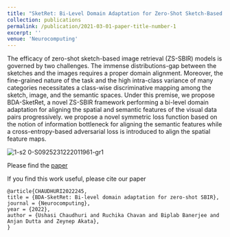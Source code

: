 ```yaml
---
title: "SketRet: Bi-Level Domain Adaptation for Zero-Shot Sketch-Based Image Retrieval"
collection: publications
permalink: /publication/2021-03-01-paper-title-number-1
excerpt: ''
venue: 'Neurocomputing'
---
```


The efficacy of zero-shot sketch-based image retrieval (ZS-SBIR) models is governed by two challenges. The immense distributions-gap between the sketches and the images requires a proper domain alignment. Moreover, the fine-grained nature of the task and the high intra-class variance of many categories necessitates a class-wise discriminative mapping among the sketch, image, and the semantic spaces. Under this premise, we propose BDA-SketRet, a novel ZS-SBIR framework performing a bi-level domain adaptation for aligning the spatial and semantic features of the visual data pairs progressively. we propose a novel symmetric loss function based on the notion of information bottleneck for aligning the semantic features while a cross-entropy-based adversarial loss is introduced to align the spatial feature maps.

![1-s2 0-S0925231222011961-gr1](https://user-images.githubusercontent.com/32021556/216078527-2cc8db9b-91db-454a-8fe8-cb0fcdfb06e0.jpeg)

Please find the [paper](https://www.sciencedirect.com/science/article/pii/S0925231222011961)

If you find this work useful, please cite our paper
```
@article{CHAUDHURI2022245,
title = {BDA-SketRet: Bi-level domain adaptation for zero-shot SBIR},
journal = {Neurocomputing},
year = {2022},
author = {Ushasi Chaudhuri and Ruchika Chavan and Biplab Banerjee and Anjan Dutta and Zeynep Akata},
}
```